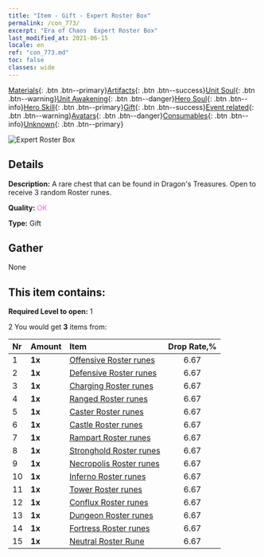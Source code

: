 ```yaml
---
title: "Item - Gift - Expert Roster Box"
permalink: /con_773/
excerpt: "Era of Chaos  Expert Roster Box"
last_modified_at: 2021-06-15
locale: en
ref: "con_773.md"
toc: false
classes: wide
---
```

 [Materials](/Items/){: .btn .btn--primary}[Artifacts](/Items/Artifacts/){: .btn .btn--success}[Unit Soul](/Items/UnitSoul/){: .btn .btn--warning}[Unit Awakening](/Items/UnitAwakening/){: .btn .btn--danger}[Hero Soul](/Items/HeroSoul/){: .btn .btn--info}[Hero Skill](/Items/HeroSkill/){: .btn .btn--primary}[Gift](/Items/Gift/){: .btn .btn--success}[Event related](/Items/Events/){: .btn .btn--warning}[Avatars](/Items/Avatars/){: .btn .btn--danger}[Consumables](/Items/Consumables/){: .btn .btn--info}[Unknown](/Items/Unknown/){: .btn .btn--primary}

 ![Expert Roster Box](/images/t/i_tujianhezi3.png)

## Details
 **Description:** A rare chest that can be found in Dragon's Treasures. Open to receive 3 random Roster runes.

 **Quality:** <span style="color: #DA70D6">OK</span>

 **Type:** Gift

## Gather

  None

## This item contains:

 **Required Level to open:** 1

 2 You would get **3** items  from:

  | Nr | Amount |     Item    | Drop Rate,% |
  |:---|:-------|:------------|:---------:|
  | 1 |  **1x** | [Offensive Roster runes](/Items/con_734/) | 6.67 | 
  | 2 |  **1x** | [Defensive Roster runes](/Items/con_739/) | 6.67 | 
  | 3 |  **1x** | [Charging Roster runes](/Items/con_741/) | 6.67 | 
  | 4 |  **1x** | [Ranged Roster runes](/Items/con_742/) | 6.67 | 
  | 5 |  **1x** | [Caster Roster runes](/Items/con_746/) | 6.67 | 
  | 6 |  **1x** | [Castle Roster runes](/Items/con_752/) | 6.67 | 
  | 7 |  **1x** | [Rampart Roster runes](/Items/con_753/) | 6.67 | 
  | 8 |  **1x** | [Stronghold Roster runes](/Items/con_754/) | 6.67 | 
  | 9 |  **1x** | [Necropolis Roster runes](/Items/con_755/) | 6.67 | 
  | 10 |  **1x** | [Inferno Roster runes](/Items/con_777/) | 6.67 | 
  | 11 |  **1x** | [Tower Roster runes](/Items/con_785/) | 6.67 | 
  | 12 |  **1x** | [Conflux Roster runes](/Items/con_791/) | 6.67 | 
  | 13 |  **1x** | [Dungeon Roster runes](/Items/con_792/) | 6.67 | 
  | 14 |  **1x** | [Fortress Roster runes](/Items/con_818/) | 6.67 | 
  | 15 |  **1x** | [Neutral Roster Rune](/Items/con_869/) | 6.67 | 
